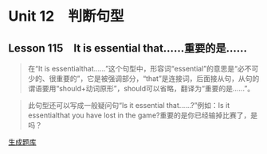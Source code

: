 ﻿ # Unit 12　判断句型
 ## Lesson 115　It is essential that……重要的是……
 
> 在“It is essentialthat……”这个句型中，形容词“essential”的意思是“必不可少的、很重要的”，它是被强调部分，“that”是连接词，后面接从句，从句的谓语要用“should+动词原形”，should可以省略，翻译为“重要的是……”。

> 此句型还可以写成一般疑问句“Is it essential that……?”例如：Is it essentialthat you have lost in the game?重要的是你已经输掉比赛了，是吗？


 [生成题库](./question/f115.json)